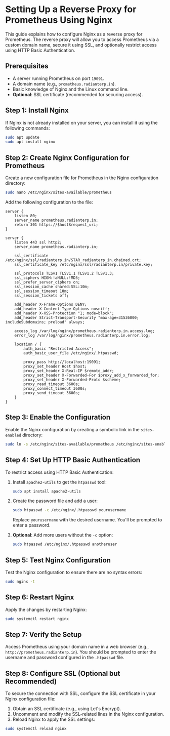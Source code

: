 

# Setting Up a Reverse Proxy for Prometheus Using Nginx

This guide explains how to configure Nginx as a reverse proxy for Prometheus. The reverse proxy will allow you to access Prometheus via a custom domain name, secure it using SSL, and optionally restrict access using HTTP Basic Authentication.

## Prerequisites

- A server running Prometheus on port `19091`.
- A domain name (e.g., `prometheus.radianterp.in`).
- Basic knowledge of Nginx and the Linux command line.
- **Optional**: SSL certificate (recommended for securing access).

## Step 1: Install Nginx

If Nginx is not already installed on your server, you can install it using the following commands:

```bash
sudo apt update
sudo apt install nginx
```

## Step 2: Create Nginx Configuration for Prometheus

Create a new configuration file for Prometheus in the Nginx configuration directory:

```bash
sudo nano /etc/nginx/sites-available/prometheus
```

Add the following configuration to the file:

```nginx
server {
    listen 80;
    server_name prometheus.radianterp.in;
    return 301 https://$host$request_uri;
}

server {
    listen 443 ssl http2;
    server_name prometheus.radianterp.in;

    ssl_certificate /etc/nginx/ssl/radianterp.in/STAR_radianterp_in.chained.crt;
    ssl_certificate_key /etc/nginx/ssl/radianterp.in/private.key;

    ssl_protocols TLSv1 TLSv1.1 TLSv1.2 TLSv1.3;
    ssl_ciphers HIGH:!aNULL:!MD5;
    ssl_prefer_server_ciphers on;
    ssl_session_cache shared:SSL:10m;
    ssl_session_timeout 10m;
    ssl_session_tickets off;

    add_header X-Frame-Options DENY;
    add_header X-Content-Type-Options nosniff;
    add_header X-XSS-Protection "1; mode=block";
    add_header Strict-Transport-Security "max-age=31536000; includeSubdomains; preload" always;

    access_log /var/log/nginx/prometheus.radianterp.in.access.log;
    error_log /var/log/nginx/prometheus.radianterp.in.error.log;

    location / {
        auth_basic "Restricted Access";               
        auth_basic_user_file /etc/nginx/.htpasswd;     

        proxy_pass http://localhost:19091;             
        proxy_set_header Host $host;
        proxy_set_header X-Real-IP $remote_addr;
        proxy_set_header X-Forwarded-For $proxy_add_x_forwarded_for;
        proxy_set_header X-Forwarded-Proto $scheme;
        proxy_read_timeout 3600s;
        proxy_connect_timeout 3600s;
        proxy_send_timeout 3600s;
    }
}

```

## Step 3: Enable the Configuration

Enable the Nginx configuration by creating a symbolic link in the `sites-enabled` directory:

```bash
sudo ln -s /etc/nginx/sites-available/prometheus /etc/nginx/sites-enabled/
```

## Step 4: Set Up HTTP Basic Authentication

To restrict access using HTTP Basic Authentication:

1. Install `apache2-utils` to get the `htpasswd` tool:

    ```bash
    sudo apt install apache2-utils
    ```

2. Create the password file and add a user:

    ```bash
    sudo htpasswd -c /etc/nginx/.htpasswd yourusername
    ```

    Replace `yourusername` with the desired username. You'll be prompted to enter a password.

3. **Optional**: Add more users without the `-c` option:

    ```bash
    sudo htpasswd /etc/nginx/.htpasswd anotheruser
    ```

## Step 5: Test Nginx Configuration

Test the Nginx configuration to ensure there are no syntax errors:

```bash
sudo nginx -t
```

## Step 6: Restart Nginx

Apply the changes by restarting Nginx:

```bash
sudo systemctl restart nginx
```

## Step 7: Verify the Setup

Access Prometheus using your domain name in a web browser (e.g., `http://prometheus.radianterp.in`). You should be prompted to enter the username and password configured in the `.htpasswd` file.

## Step 8: Configure SSL (Optional but Recommended)

To secure the connection with SSL, configure the SSL certificate in your Nginx configuration file:

1. Obtain an SSL certificate (e.g., using Let's Encrypt).
2. Uncomment and modify the SSL-related lines in the Nginx configuration.
3. Reload Nginx to apply the SSL settings:

```bash
sudo systemctl reload nginx
```
